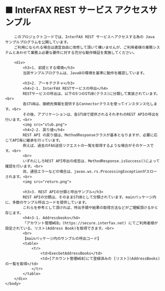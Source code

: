 <html>
    <body>
        <h1>■ InterFAX REST サービス アクセスサンプル</h1>

        このプロジェクトコードでは、InterFAX REST サービスへアクセスする為の Java サンプルプログラムを公開しています。
        ご利用になられる場合は適宜自由に改修して頂いて構いませんが、ご利用者様の業務システムとあわせて業務上必要な要件に対する充分な動作検証を実施してください。

        <div>
            <h3>1. 前提とする環境</h3>
            当該サンプルプログラムは、Java8の環境を基準に動作を確認しています。

            <h3>2. アーキテクチャ</h3>
            <h4>2-1. InterFAX RESTサービスの呼出</h4>
            RESTサービスの呼出は、以下の5つのSTUB(クラス)に分類して実装されています。<br>
            各STUBは、接続先情報を提供するConnectorクラスを使ってインスタンス化します。<br>
            その後、アプリケーションは、各STUBで提供されるそれぞれのREST APIの呼出を行います。<br>
            <img src="stub.png">
            <h4>2-2. 戻り値</h4>
            REST API の戻り値は、MethodResponseクラスが基本となりますが、必要に応じてAPI毎に継承を行っています。
            例えば、過去のFAX送信リクエストの一覧を取得するような場合がそのケースです。<br>
            <br>
            いずれにしろREST API呼出の成否は、MethodResponse.isSuccess()によって確認を行います。<br>
            尚、通信エラーなどの場合は、javax.ws.rs.ProcessingExceptionがスローされます。<br>
            <img src="return.png">

            <h3>3. REST APIの分類と呼出サンプル</h3>
            REST APIの分類は、そのままSTUBとして分類されています。mainパッケージ内に、多数のサンプル呼出コードを提供しています。
            これらを参考として頂ければ、呼出手順や結果の取得方法などがご理解頂けるかと存じます。
            <h4>3-1. Addressbooks</h4>
            「アカウント管理WEB」(https://secure.interfax.net) にてご利用者様が設定されている、リスト(Address Book)を取得できます。<br>
            <br>
            【mainパッケージ内のサンプルの呼出コード】
            <table>
                <tr>
                    <td>ExecGetAddressBooks</td>
                    <td>[アカウント管理WEB]にて登録済みの [リスト](AddressBooks)の一覧を取得</td>
                </tr>
            </table>
        </div>
    </body>
</html>
